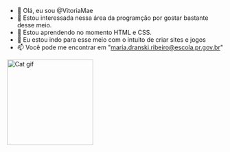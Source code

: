 - 👋 Olá, eu sou @VitoriaMae
- 👀 Estou interessada nessa área da programção por gostar bastante desse meio.
- 🌱 Estou aprendendo no momento HTML e CSS.
- 💞️ Eu estou indo para esse meio com o intuito de criar sites e jogos
- 📫 Você pode me encontrar em "maria.dranski.ribeiro@escola.pr.gov.br"

<img src="https://media1.tenor.com/pt-BR/view/cats-gif-26460331" alt="Cat gif" width="200"/>

